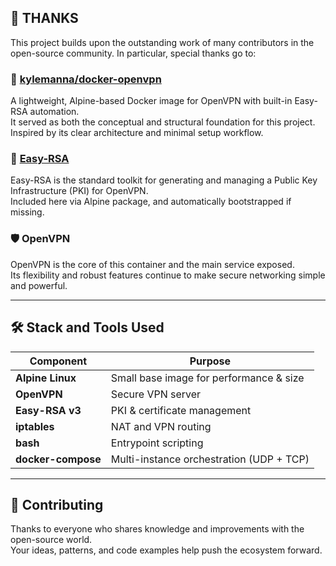 ## 🙏 THANKS

This project builds upon the outstanding work of many contributors in the open-source community. In particular, special thanks go to:

### 🐳 [kylemanna/docker-openvpn](https://github.com/kylemanna/docker-openvpn)
A lightweight, Alpine-based Docker image for OpenVPN with built-in Easy-RSA automation.  
It served as both the conceptual and structural foundation for this project.  
Inspired by its clear architecture and minimal setup workflow.

### 🔐 [Easy-RSA](https://github.com/OpenVPN/easy-rsa)
Easy-RSA is the standard toolkit for generating and managing a Public Key Infrastructure (PKI) for OpenVPN.  
Included here via Alpine package, and automatically bootstrapped if missing.

### 🛡 OpenVPN
OpenVPN is the core of this container and the main service exposed.  
Its flexibility and robust features continue to make secure networking simple and powerful.

---

## 🛠 Stack and Tools Used

| Component          | Purpose                                     |
|--------------------|---------------------------------------------|
| **Alpine Linux**   | Small base image for performance & size     |
| **OpenVPN**        | Secure VPN server                           |
| **Easy-RSA v3**    | PKI & certificate management                |
| **iptables**       | NAT and VPN routing                         |
| **bash**           | Entrypoint scripting                        |
| **docker-compose** | Multi-instance orchestration (UDP + TCP)   |

---

## 🤝 Contributing

Thanks to everyone who shares knowledge and improvements with the open-source world.  
Your ideas, patterns, and code examples help push the ecosystem forward.
